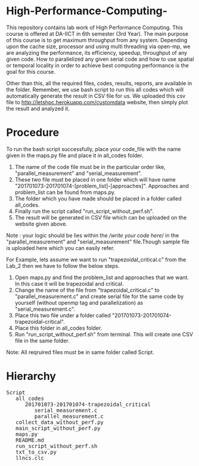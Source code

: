 # High-Performance-Computing-
This repository contains lab work of High Performance Computing. This course is offered at DA-IICT in 6th semester (3rd Year). The main purpose of this course is to get maximum throughput from any system. Depending upon the cache size, processor and using multi threading via open-mp, we are analyzing the performance, its efficiency, speedup, throughput of any given code. How to parallelized any given serial code and how to use spatial or temporal locality in order to achieve best computing performance is the goal for this course. 

Other than this, all the required files, codes, results, reports, are available in the folder. 
Remember, we use bash script to run this all codes which will automatically generate the result in CSV file for us. We uploaded this csv file to http://letshpc.herokuapp.com/customdata website, then simply plot the result and analyzed it.  

# Procedure
To run the bash script successfully, place your code_file with the name given in the maps.py file and place it in all_codes folder.
1) The name of the code file must be in the particular order like, "parallel_measurement" and "serial_measurement". 
2) These two file must be placed in one folder which will have name "201701073-201701074-[problem_list]-[approaches]". 
   Approaches and problem_list can be found from maps.py. 
3) The folder which you have made should be placed in a folder called all_codes. 
4) Finally run the script called "run_script_without_perf.sh". 
5) The result will be generated in CSV file which can be uploaded on the website given above.

Note : your logic should be lies within the */write your code here*/ in the "parallel_measurement" and "serial_measurement" file.Though sample file is uploaded here which you can easily refer. 

For Example, lets assume we want to run "trapezoidal_critical.c" from the Lab_2 then we have to follow the below steps.
1) Open maps.py and find the problem_list and approaches that we want. In this case it will be trapezoidal and critical.
2) Change the name of the file from "trapezoidal_critical.c" to "parallel_measurement.c" and create serial file for the same code by    yourself (without openmp tag and parallelization) as "serial_measurement.c".
3) Place this two file under a folder called "201701073-201701074-trapezoidal-critical".
4) Place this folder in all_codes folder.
5) Run "run_script_without_perf.sh" from terminal. This will create one CSV file in the same folder.

Note: All reqruired files must be in same folder called Script.

# Hierarchy
<pre>
Script  
   all_codes  
      201701073-201701074-trapezoidal_critical  
         serial_measurement.c  
         parallel_measurement.c  
   collect_data_without_perf.py  
   main_script_without_perf.py  
   maps.py  
   README.md  
   run_script_without_perf.sh  
   txt_to_csv.py  
   llncs.clc  
</pre>

